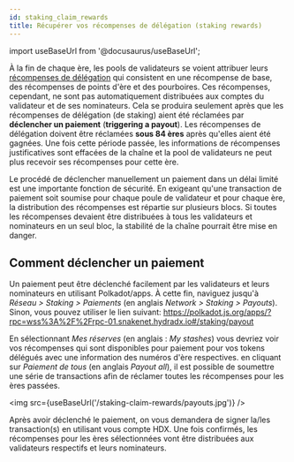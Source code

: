 ```yaml
---
id: staking_claim_rewards
title: Récupérer vos récompenses de délégation (staking rewards)
---
```


import useBaseUrl from '@docusaurus/useBaseUrl';

À la fin de chaque ère, les pools de validateurs se voient attribuer leurs [récompenses de délégation](/staking_rewards) qui consistent en une récompense de base, des récompenses de points d'ère et des pourboires. Ces récompenses, cependant, ne sont pas automatiquement distribuées aux comptes du validateur et de ses nominateurs. Cela se produira seulement après que les récompenses de délégation (de staking) aient été réclamées par **déclencher un paiement** (**triggering a payout**). Les récompenses de délégation doivent être réclamées **sous 84 ères**  après qu'elles aient été gagnées. Une fois cette période passée, les informations de récompenses justificatives sont effacées de la chaîne et la pool de validateurs ne peut plus recevoir ses récompenses pour cette ère.

Le procédé de déclencher manuellement un paiement dans un délai limité est une importante fonction de sécurité. En exigeant qu'une transaction de paiement soit soumise pour chaque poule de validateur et pour chaque ère, la distribution des récompenses est répartie sur plusieurs blocs. Si toutes les récompenses devaient être distribuées à tous les validateurs et nominateurs en un seul bloc, la stabilité de la chaîne pourrait être mise en danger.

## Comment déclencher un paiement
Un paiement peut être déclenché facilement par les validateurs et leurs nominateurs en utilisant Polkadot/apps. À cette fin, naviguez jusqu'à *Réseau > Staking > Paiements* (en anglais *Network > Staking > Payouts*). Sinon, vous pouvez utiliser le lien suivant:
https://polkadot.js.org/apps/?rpc=wss%3A%2F%2Frpc-01.snakenet.hydradx.io#/staking/payout


En sélectionnant *Mes réserves* (en anglais : *My stashes*) vous devriez voir vos récompenses qui sont disponibles pour paiement pour vos tokens délégués avec une information des numéros d'ère respectives. en cliquant sur *Paiement de tous* (en anglais *Payout all*), il est possible de soumettre une série de transactions afin de réclamer toutes les récompenses pour les ères passées.

<img src={useBaseUrl('/staking-claim-rewards/payouts.jpg')} />

Après avoir déclenché le paiement, on vous demandera de signer la/les transaction(s) en utilisant vous compte HDX. Une fois confirmés, les récompenses pour les ères sélectionnées vont être distribuées aux validateurs respectifs et leurs nominateurs.
